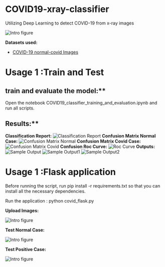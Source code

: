 # COVID19-xray-classifier

Utilizing Deep Learning to detect COVID-19 from x-ray images

![Intro figure](https://github.com/GuesmiAbd/detect_covid_flask/blob/main/images/covidlog.jpg)

**Datasets used:** 

- [COVID-19 normal-covid Images]()

# Usage 1 :Train and Test
## train and evaluate the model:** 
Open the notebook COVID19_classifier_training_and_evaluation.ipynb and run all scripts.
## Results:**
**Classification Report:**
![Classification Report](https://github.com/GuesmiAbd/detect_covid_flask/blob/main/train_val/helper_images/classification_report.png)
**Confusion Matrix Normal Case:**
![Confusion Matrix Normal](https://github.com/GuesmiAbd/detect_covid_flask/blob/main/train_val/helper_images/Confusion_matrix_nor.png.png)
**Confusion Matrix Covid Case:**
![Confusion Matrix Covid](https://github.com/GuesmiAbd/detect_covid_flask/blob/main/train_val/helper_images/Confusion_matrix_nonnor.png)
**Confusion Roc Curve:**
![Roc Curve](https://github.com/GuesmiAbd/detect_covid_flask/blob/main/train_val/helper_images/roc_curve.png)
**Outputs:**
![Sample Output](https://github.com/GuesmiAbd/detect_covid_flask/blob/main/train_val/helper_images/sample_output.png)
![Sample Output1](https://github.com/GuesmiAbd/detect_covid_flask/blob/main/train_val/helper_images/sample_output2.png)
![Sample Output2](https://github.com/GuesmiAbd/detect_covid_flask/blob/main/train_val/helper_images/sample_output_3.png)

# Usage 1 :Flask application
Before running the script, run pip install -r requirements.txt so that you can install all the necessary dependencies.

Run the application : python covid_flask.py


**Upload Images:**

![Intro figure](https://github.com/GuesmiAbd/detect_covid_flask/blob/main/images/upload.png)

**Test Normal Case:**

![Intro figure](https://github.com/GuesmiAbd/detect_covid_flask/blob/main/images/normal.png)

**Test Positive Case:**

![Intro figure](https://github.com/GuesmiAbd/detect_covid_flask/blob/main/images/covid.png)
